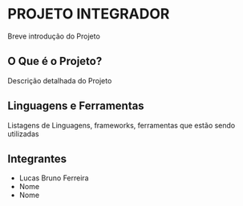 # PROJETO INTEGRADOR

Breve introdução do Projeto

## O Que é o Projeto?

Descrição detalhada do Projeto

## Linguagens e Ferramentas

Listagens de Linguagens, frameworks, ferramentas que estão sendo utilizadas

## Integrantes

* Lucas Bruno Ferreira
* Nome
* Nome
